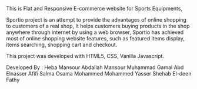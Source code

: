 This is Flat and Responsive E-commerce website for Sports Equipments,

Sportio project is an attempt to provide the advantages of online shopping to customers of a real shop,
It helps customers buying products in the shop anywhere through internet by using a web browser,
Sportio has achieved most of online shopping website features, such as featured items display, items searching, shopping cart and checkout.

This project was developed with HTML5, CSS, Vanilla Javascript.

Developed By :  Heba Mansour Abdallah Mansour
                Muhammad Gamal Abd Elnasser Afifi
                Salma Osama Mohammed Mohammed
                Yasser Shehab El-deen Fathy
